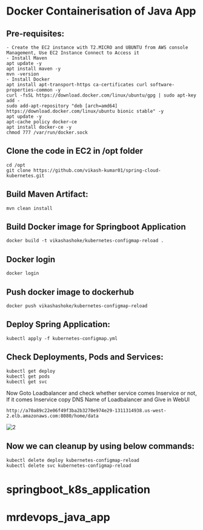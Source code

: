 # Docker Containerisation of Java App
Pre-requisites:
--------
    - Create the EC2 instance with T2.MICRO and UBUNTU from AWS console Management, Use EC2 Instance Connect to Access it
    - Install Maven
	apt update -y
	apt install maven -y
	mvn -version
    - Install Docker
	apt install apt-transport-https ca-certificates curl software-properties-common -y
	curl -fsSL https://download.docker.com/linux/ubuntu/gpg | sudo apt-key add -
	sudo add-apt-repository "deb [arch=amd64] https://download.docker.com/linux/ubuntu bionic stable" -y
	apt update -y
	apt-cache policy docker-ce
	apt install docker-ce -y
	chmod 777 /var/run/docker.sock

    
Clone the code in EC2 in /opt folder
-------
    cd /opt
    git clone https://github.com/vikash-kumar01/spring-cloud-kubernetes.git
    
Build Maven Artifact:
-------
    mvn clean install
 
Build Docker image for Springboot Application
--------------
    docker build -t vikashashoke/kubernetes-configmap-reload .
  
Docker login
-------------
    docker login
    
Push docker image to dockerhub
-----------
    docker push vikashashoke/kubernetes-configmap-reload
    
Deploy Spring Application:
--------
    kubectl apply -f kubernetes-configmap.yml
    
Check Deployments, Pods and Services:
-------

    kubectl get deploy
    kubectl get pods
    kubectl get svc
    
Now Goto Loadbalancer and check whether service comes Inservice or not, If it comes Inservice copy DNS Name of Loadbalancer and Give in WebUI

    http://a70a89c22e06f49f3ba2b3270e974e29-1311314938.us-west-2.elb.amazonaws.com:8080/home/data
    
![2](https://user-images.githubusercontent.com/63221837/82123471-44f5f300-97b7-11ea-9d10-438cf9cc98a0.png)

Now we can cleanup by using below commands:
--------
    kubectl delete deploy kubernetes-configmap-reload
    kubectl delete svc kubernetes-configmap-reload
# springboot_k8s_application
# mrdevops_java_app
